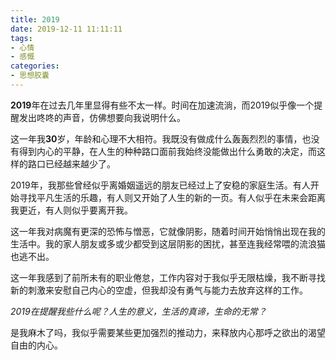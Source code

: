```yaml
---
title: 2019
date: 2019-12-11 11:11:11
tags:
- 心情
- 感慨
categories:
- 思想胶囊
---
```

**2019**年在过去几年里显得有些不太一样。时间在加速流淌，而2019似乎像一个提醒发出咚咚的声音，仿佛想要向我说明什么。   
<!-- more -->   

这一年我**30**岁，年龄和心理不大相符。我既没有做成什么轰轰烈烈的事情，也没有得到内心的平静，在人生的种种路口面前我始终没能做出什么勇敢的决定，而这样的路口已经越来越少了。 
     
2019年，我那些曾经似乎离婚姻遥远的朋友已经过上了安稳的家庭生活。有人开始寻找平凡生活的乐趣，有人则又开始了人生的新的一页。有人似乎在未来会距离我更近，有人则似乎要离开我。   
   
   
这一年我对病魔有更深的恐怖与憎恶，它就像阴影，随着时间开始悄悄出现在我的生活中。我的家人朋友或多或少都受到这层阴影的困扰，甚至连我经常喂的流浪猫也逃不出。
     
这一年我感到了前所未有的职业倦怠，工作内容对于我似乎无限枯燥，我不断寻找新的刺激来安慰自己内心的空虚，但我却没有勇气与能力去放弃这样的工作。   
   
*2019在提醒我些什么呢？人生的意义，生活的真谛，生命的无常？*  
   
是我麻木了吗，我似乎需要某些更加强烈的推动力，来释放内心那呼之欲出的渴望自由的内心。